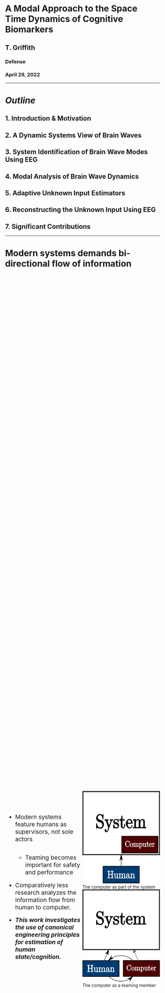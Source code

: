 <!-- .slide: data-background="#500000" class="dark" -->

# A Modal Approach to the Space Time Dynamics of Cognitive Biomarkers 

## T. Griffith
### Defense

### April 29, 2022

---

<!-- .slide: data-background="#ffffff" class="light" -->
# ***Outline***

## 1. Introduction & Motivation
## 2. A Dynamic Systems View of Brain Waves
## 3. System Identification of Brain Wave Modes Using EEG
## 4. Modal Analysis of Brain Wave Dynamics
## 5. Adaptive Unknown Input Estimators
## 6. Reconstructing the Unknown Input Using EEG
## 7. Significant Contributions 


---

<!-- .slide: data-background="#ffffff" class="light" -->
# Modern systems demands bi-directional flow of information
<style>
.vertical-center {
  min-height: 100%;  /* Fallback for browsers do NOT support vh unit */
  min-height: 100vh; /* These two lines are counted as one :-)       */

  display: flex;
  align-items: center;
}

.container{
    display: flex;
}
.col{
    flex: 1;
}
</style>

<div class="container vertical-center">

<div class="col">
 <ul style="font-size:2vw">
  <li style="padding-bottom:0.9em">Modern systems feature humans as supervisors, not sole actors</li>
  <ul>
  <li style="padding-bottom:0.9em">Teaming becomes important for safety and performance</li>
</ul> 
  <li style="padding-bottom:0.9em">Comparatively less research analyzes the information flow from human to computer.</li>
  <li style="padding-bottom:0.9em"> <em><strong> This work investigates the use of canonical engineering principles for estimation of human state/cognition.</strong></em></li>
</ul> 
</div>

<div class="col">
<img src="img/defense/paradigm1.png" alt="Trulli" height="300">
<figcaption> The computer as part of the system </figcaption>
<img src="img/defense/paradigm2.png" alt="Trulli" height="300">
  <figcaption> The computer as a teaming member </figcaption>
</div>


</div>


---

<!-- .slide: data-background="#ffffff" class="light" -->

# Hardware and experimental design can be used to interpret information about human states from noisy physiological data.
<style>
.vertical-center {
  min-height: 100%;  /* Fallback for browsers do NOT support vh unit */
  min-height: 100vh; /* These two lines are counted as one :-)       */

  display: flex;
  align-items: center;
}

.container{
    display: flex;
}
.col{
    flex: 1;
}
</style>

<div class="container vertical-center">

<div class="col">
 <ul style="font-size:2vw">
  <li style="padding-bottom:0.9em">Physiological signals are historically not portable</li>
  <ul>
  <li style="padding-bottom:0.9em">Prevented ecologically valid experiments</li>
</ul> 
  <li style="padding-bottom:0.9em">Human state (e.g. SA) reduced to discrete self reports</li>
  <li style="padding-bottom:0.9em"> <em><strong> There is new potential for modeling techniques to interpret human state from noisy physiological signals.</strong></em></li>
</ul> 
</div>

<div class="col">
<img src="https://pbs.twimg.com/media/E2LX-5-VIAAwlDp?format=jpg&name=4096x4096" alt="Trulli" height="500">
<figcaption> Time Domain fNIRS from 
<a href="https://www.kernel.com/products">Kernel Flow</a> </figcaption>
</div>


</div>




---


# Cognition as a black box
<div class="col">
<img src="img/defense/black_box.png" alt="Trial 5, Averaged" width="80%">
</div>
<ul style="font-size:2vw">
  <li style="padding-bottom:0.9em">Cognition gives rise to EEG signals</li>
  <ul>
  <li style="padding-bottom:0.9em">but it is ***noisy*** and only ***loosely*** correlated with cognition</li>
</ul> 
<li style="padding-bottom:0.9em">Cellular activity can only be measured invasively </li>
<li style="padding-bottom:0.9em">***Can we say something about cognition from dynamic EEG signals***? </li>
</ul> 



---

<!-- .slide: data-background="#ffffff" class="light" -->

# Nonstationary, nonlinear signals make the ***dynamics*** complicated

<ul style="font-size:2vw">
  <li style="padding-bottom:0.9em">Historically,</li>
  <ul>
  <li style="padding-bottom:0.9em">stationary analysis is used with a sliding window</li>
  <li style="padding-bottom:0.9em">or case by case highly derived models are developed</li>
</ul> 
<li style="padding-bottom:0.9em">This work seeks a method to address in engineering dynamics terms</li>
  <ul>
  <li style="padding-bottom:0.9em">with eye towards cognitive outcomes</li>
  <li style="padding-bottom:0.9em">because there are many existing analytical tools in engineering dynamics</li>
</ul> 
</ul>

<h2> a dynamic analysis in which no assumptions about stationarity are made, is required. </h2>




<div style="text-align: right"> <small>Hindriks, Rikkert, et al. "Latency analysis of resting-state BOLD-fMRI reveals traveling waves in visual cortex linking task-positive and task-negative networks." Neuroimage 200 (2019): 259-274.</small></div>

---

<!-- .slide: data-background="#ffffff" class="light" -->

# Guardrails: This is not a model of the brain!
## but you can measure EEG signals and say something about the system
<style>
.vertical-center {
  min-height: 100%;  /* Fallback for browsers do NOT support vh unit */
  min-height: 100vh; /* These two lines are counted as one :-)       */

  display: flex;
  align-items: center;
}

.container{
    display: flex;
}
.col{
    flex: 1;
}
</style>

<div class="container vertical-center">

<div class="col">
 <ul style="font-size:2vw">
  <li style="padding-bottom:0.9em">Engineering mechanics does not require atomic level analysis to evaluate stress and strain.</li>
  <ul>
  <li style="padding-bottom:0.9em">Can we extend this analogy to spatio-temporal dynamics of human cognition?</li>
</ul> 
<ul>
  <li style="padding-bottom:0.9em">Because brain wave dynamics are also spectral and ***admit*** spatio-temporal modes</li>
  <li style="padding-bottom:0.9em">Without the need to model the connectome.</li>
</ul> 
</ul> 
</div>

<div class="col">
<figure>
<img src="https://static-01.hindawi.com/articles/ddns/volume-2015/542507/figures/542507.fig.003a.svgz" alt="Trial 5, Averaged" width="35%"> 
<img src="img/defense/right_arrow2.png" alt="Trial 5, Averaged" width="5%">
<img src="https://i0.wp.com/wtt.pauken.org/wp-content/uploads/2011/10/mode03.gif?ssl=1" alt="Trial 5, Averaged" width="25%">
<img src="img/defense/plus.png" alt="Trial 5, Averaged" width="5%">
<img src="https://i0.wp.com/wtt.pauken.org/wp-content/uploads/2011/10/mode22.gif?resize=400%2C300&ssl=1" alt="Trial 5, Averaged" width="25%">
<figcaption>Surface recordings of membranes yield useful engineering information.</figcaption>
</figure>
<figure>
<img src="https://static-01.hindawi.com/articles/jam/volume-2014/261347/figures/261347.fig.005c.jpg" alt="Trial 5, Averaged" width="45%">
<img src="img/defense/right_arrow2.png" alt="Trial 5, Averaged" width="5%">
<img src="https://upload.wikimedia.org/wikipedia/commons/thumb/5/55/Question_Mark.svg/1280px-Question_Mark.svg.png" alt="Trial 5, Averaged" width="30%">
<figcaption>Is this notion relevant to brain waves?</figcaption>
</figure>
</div>



</div>

<div style="text-align: right"> <small><a href="https://wtt.pauken.org/chapter-2/membrane-modes-2/9">2D membrane modes</a> </small></div>


---






<!-- .slide: data-background="#003C71" class="dark" -->

# 2. A Dynamic Systems View of Brain Waves



---

<section>

<h1> A canonical approach: </h1>
<br>
<img src="img/defense/eeg_ex2.png" alt="Trulli" height="400">
<br>
:arrow_double_down:
<br>
Linearized brain wave "plant": 
  $\begin{aligned}
    \begin{cases}
    \dot{x}=Ax+Bu +v_x \\\
    y=Cx
    \end{cases}
  \end{aligned}$
<br>
<h2> linearization is ***around an operating point*** (i.e. a cognitive state) </h2>
<br>
but $A, \ B, \ C, \ v_x, \ x, \text{and} \ u $ are all unknown.


</section>

<section>

<style>
.reveal blockquote {
text-align: center;
width: 65%;
border: solid;
box-shadow: none;
background: #eaeaea;
}
</style>

$A, \ B, \ C, \ v_x, \ x, \text{and} \ u $ are ***all unknown***.
<br><br>
<h2> This level of uncertainty is an unsovled problem </h2>
<br><br>

<blockquote>
Identify the plant: 
  $\begin{aligned}
    \begin{cases}
\dot{x}_m=A_m x +v_x \\\
y_m=C x_m
\end{cases}
  \end{aligned}$,
<br><br>
accepting the uncertainty in $A_m$.
</blockquote>


</section>

<section>
<h2> A modal transformation yields a discrete set of spatio-temporal modes which are useful for brain wave analysis and mapping </h2>
<figure>
  <img src="http://www.svibs.com/resources/ARTeMIS_Modal_Help_v3/images/ModalDecomposition.png" alt="Trulli" height="350">
</figure>

 <ul>
  <li style="padding-bottom:0.9em">A giant $(A,C)$ may not be useful!</li>
  <li style="padding-bottom:0.9em">Modes have:</li>
  <ul>
  <li style="padding-bottom:0.9em">Frequency ($f$)</li>
  <li style="padding-bottom:0.9em">Damping ($\zeta$)</li>
  <li style="padding-bottom:0.9em">Mode shape ($\phi$)</li>
  <li style="padding-bottom:0.9em">Complexity ($\%$)</li>
</ul> 
  <li style="padding-bottom:0.9em">Modal dynamics are equivalent to original model</li>
</ul> 

</section>



---

<!-- .slide: data-background="#003C71" class="dark" -->

# 3. System Identification of Brain Wave Modes Using EEG

---

<!-- .slide: data-background="#ffffff" class="light" -->
<section>
<h1> Datasets considered</h1>
<style>
.vertical-center {
  min-height: 100%;  /* Fallback for browsers do NOT support vh unit */
  min-height: 100vh; /* These two lines are counted as one :-)       */

  display: flex;
  align-items: center;
}

.container{
    display: flex;
}
.col{
    flex: 1;
}
</style>

<div class="container vertical-center">

<div class="col">
<h2> DEAP: A Database for Emotion Analysis using Physiological Signals </h2>
<figure>
  <img src="img/defense/val_arou.jpg" alt="Trulli" height="400">
</figure>
 <ul>
  <li style="padding-bottom:0.9em">32 sensors</li>
  <li style="padding-bottom:0.9em">32 subjects watch 40 videos</li>
  <li style="padding-bottom:0.9em">Subjects self report Valence and Arousal</li>
</ul> 
</div>



<div class="col">

<h2> NARC: Neuropsychoimaging of Addiction and Related Conditions Dataset </h2>
<figure>
  <img src="https://www.ncbi.nlm.nih.gov/pmc/articles/instance/3463641/bin/nihms-386132-f0003.jpg" alt="Trulli" height="400">
</figure>
 <ul>
  <li style="padding-bottom:0.9em">60 sensors</li>
  <li style="padding-bottom:0.9em">100 subjects at rest state</li>
  <li style="padding-bottom:0.9em">Subjects self report craving scale</li>
</ul> 
</div>


</div>
<br>
<div style="text-align: right"> <small><small>Koelstra, Sander, et al. "Deap: A database for emotion analysis; using physiological signals." IEEE transactions on affective computing 3.1 (2011): 18-31.</small></small></div>
<div style="text-align: right"> <small><small>Konova, Anna B., et al. "Structural and behavioral correlates of abnormal encoding of money value in the sensorimotor striatum in cocaine addiction." European Journal of Neuroscience 36.7 (2012): 2979-2988.</small></small></div>

</section>

<section>
<h1> Output only modal analysis is well suited to EEG waves</h1>
 <ul>
  <li style="padding-bottom:0.9em">OMA (stochastic, zero mean)</li>
  <li style="padding-bottom:0.9em">DMD (deterministic, full state)</li>
  <li style="padding-bottom:0.9em">NeXT (deterministic, modal)</li>
  <li style="padding-bottom:0.9em">N4SID (stochastic, Kalman states)</li>
</ul> 


<figure>
  <img src="img/defense/modal_out2.png" alt="Trulli" height="500">
  <figcaption>Bivariate distribution of identified modes in DEAP dataset</figcaption>
</figure>

</section>



<section>
<h1> Between 40 and 50 modes are needed for brain wave modeling </h1>
<style>
.vertical-center {
  min-height: 100%;  /* Fallback for browsers do NOT support vh unit */
  min-height: 100vh; /* These two lines are counted as one :-)       */

  display: flex;
  align-items: center;
}

.container{
    display: flex;
}
.col{
    flex: 1;
}
</style>

<div class="container vertical-center">

<div class="col">
Identify the plant: 
  $\begin{aligned}
    \begin{cases}
\dot{x}_m=A_m x +v_x\\\
y_m=C x_m 
\end{cases}
  \end{aligned}$
<br><br>
$\begin{aligned}
    O&=\begin{bmatrix}
    C \\\ CA_m \\\ CA_m^2 \\\ \vdots \\\ CA_m^{s-1}
    \end{bmatrix} X_0 \\\ \\\
    &= \Gamma X_0
\end{aligned}$
<br><br>
$\begin{aligned}
    \hat{\Gamma}=US^{1/2}\\
    \hat{X}_0=S^{1/2}V^*
\end{aligned}$
<br><br>
<h3><em><strong> Observability is important! </strong></em></h3>
</div>



<div class="col">
<figure>
  <img src="img/defense/truncate_ex4.png" alt="Trulli" height="500">
  <figcaption>The singular values (i.e. importance) of each mode rolls off after 50 modes.</figcaption>
</figure>
</div>

</div>

</section>

<section>
<h1> Modal superposition recreates the measured data </h1>
<h2> Example from Mt. Sinai CUD database </h2>
<style>
.vertical-center {
  min-height: 100%;  /* Fallback for browsers do NOT support vh unit */
  min-height: 100vh; /* These two lines are counted as one :-)       */

  display: flex;
  align-items: center;
}

.container{
    display: flex;
}
.col{
    flex: 1;
}
</style>

<div class="container vertical-center">

<div class="col">

<figure>
  <img src="img/defense/braingif/comb_tot.gif" alt="Trulli"  style="border:0px;margin:-10px;float:inherit;width:800px;">
  <img src="img/defense/braingif/modes2.png" alt="Trulli" style="border:0px;margin:0px;float:inherit;width:800px;">
    <figcaption>Example mode from Mt. Sinai data: (`$f=23$` hz, `$\zeta = 0.12$`, `$C_r = 22\%$`) </figcaption>
</figure>


</div>



<div class="col">

<figure>
  <img src="img/defense/superposemodes.gif" alt="Trulli" style="border:0px;margin:0px;float:inherit;height:600px;">
  <figcaption> A single channel example of how modes superpose to recreate the observed EEG data. </figcaption>
</figure>



</div>

</div>

</section>



---


<!-- .slide: data-background="#003C71" class="dark" -->

# 4. Modal Analysis of Brain Wave Dynamics

---
<section>
<h1> Modal complexity and traveling waves </h1>
<style>
.vertical-center {
  min-height: 100%;  /* Fallback for browsers do NOT support vh unit */
  min-height: 100vh; /* These two lines are counted as one :-)       */

  display: flex;
  align-items: center;
}

.container{
    display: flex;
}
.col{
    flex: 1;
}
</style>

<div class="container vertical-center">

<div class="col">

<img class="plain" src="img/defense/real.gif" alt="Trial 5, Averaged" style="height:500px;">
<figcaption> Theoretical standing wave mode shape $C_r=0\%$</figcaption>


</div>



<div class="col">

<img class="plain" src="img/defense/complex.gif" alt="Trial 5, Averaged" style="height:500px;">
<figcaption> Theoretical standing wave mode shape $C_r=15\%$</figcaption>



</div>

</div>

</section>


<section>
<h1> Brain wave modes can be standing or traveling </h1>
<style>
.vertical-center {
  min-height: 100%;  /* Fallback for browsers do NOT support vh unit */
  min-height: 100vh; /* These two lines are counted as one :-)       */

  display: flex;
  align-items: center;
}

.container{
    display: flex;
}
.col{
    flex: 1;
}
</style>

<div class="container vertical-center">

<div class="col">

<figure>
  <img src="img\defense\braingif\standing.gif" alt="Trial 5, Averaged" style="height:500px;">
  <figcaption> An example standing wave (`$C_r=5\%$`) from the Mt. Sinai database. Standing waves are most prevalent in rest conditions.</figcaption>
</figure>


</div>



<div class="col">

<figure>
  <img src="img\defense\braingif\traveling.gif" alt="Trial 5, Averaged" style="height:500px;">
  <figcaption> An example traveling wave (`$C_r=83\%$`) from the Mt. Sinai database. Traveling waves are most prevalent in active conditions.</figcaption>
</figure>



</div>

</div>

</section>



<section>
<h1> Humans share certain modes</h1>
<style>
.vertical-center {
  min-height: 100%;  /* Fallback for browsers do NOT support vh unit */
  min-height: 100vh; /* These two lines are counted as one :-)       */

  display: flex;
  align-items: center;
}

.container{
    display: flex;
}
.col{
    flex: 1;
}
.description {
  color: #000000;
}

.description em {
  color: #E4002B;
}
</style>

<div class="container vertical-center">

<div class="col">

<figure>
  <img src="img/common1.gif" alt="Trial 5, Averaged" style="height:400px;">
  <figcaption class="description"> Alpha Mode 1 from Subject 19, ***Trial 6*** in the DEAP database. </figcaption>
</figure>


</div>



<div class="col">

<figure>
  <img src="img/common1.gif" alt="Trial 5, Averaged" style="height:400px;">
  <figcaption class="description"> Alpha Mode 1 from Subject 19, ***Trial 20*** in the DEAP database. </figcaption>
</figure>



</div>

</div>
<br>
<blockquote>
<h4> Common mode frequencies are aligned with the Rest State Network</h4>
 <ul>
  <li style="padding-bottom:0.9em">Alpha Mode 1: `$4.34\pm 0.03$ hz`</li>
  <li style="padding-bottom:0.9em">Beta Mode 2: `$21.83 \pm 0.22$` hz</li>
  <li style="padding-bottom:0.9em">Gamma Mode 3: `$40.39\pm 0.26$` hz</li>
  <li style="padding-bottom:0.9em">Gamma Mode 4: `$44.19 \pm 0.24$` hz</li>
</ul> 
</blockquote>
</section>


<section>
<h1> These brain wave modes can be used to fingerprint or identify individual subjects </h1>
<style>
.vertical-center {
  min-height: 100%;  /* Fallback for browsers do NOT support vh unit */
  min-height: 100vh; /* These two lines are counted as one :-)       */

  display: flex;
  align-items: center;
}

.container{
    display: flex;
}
.col{
    flex: 1;
}
</style>

<div class="container vertical-center">

<div class="col">
<figure>
  <img class="plain" src="img\confmat.jpg" alt="Trial 5, Averaged" style="height:700px;">
  <figcaption> The subject identification confusion matrix for brain wave modes in the DEAP database. The algorithm can view a set of modes and identify the subject they came from. </figcaption>
</figure>

</div>



<div class="col">

<table style="width:60%">
  <tr>
    <th>Reference</th>
    <th>Accuracy [%]</th>
  </tr>
  <tr>
    <td>This work</td>
    <td>99.85</td>
  </tr>
  <tr>
    <td><a href="https://ieeexplore.ieee.org/document/8745473">Wilaiprasitporn et al.</a> </td>
    <td>99.90</td>
  </tr>
  <tr>
  <tr>
    <td><a href="https://www.worldscientific.com/doi/abs/10.1142/S0129065717500356">DelPozo-Banos et al.</a> </td>
    <td>97.97</td>
  </tr>
  <tr>
</table>

</div>
</section>

<section>
<h1> Not all EEG channels are needed for subject identification </h1>
<style>
.vertical-center {
  min-height: 100%;  /* Fallback for browsers do NOT support vh unit */
  min-height: 100vh; /* These two lines are counted as one :-)       */

  display: flex;
  align-items: center;
}

.container{
    display: flex;
}
.col{
    flex: 1;
}
</style>

<div class="container vertical-center">

<div class="col">
<figure>
  <img class="plain" src="img\defense\channels-1.png" alt="Trial 5, Averaged" style="height:500px;">
  <figcaption> Subject identification accuracy vs. the number of channels in the EEG recording. </figcaption>
</figure>

</div>



<div class="col">

<table style="width:80%">
  <tr>
    <th>Reference</th>
    <th>No. Channels</th>
    <th>Accuracy [%]</th>
  </tr>
  <tr>
    <td>This work</td>
    <td>8</td>
    <td>96.45</td>
  </tr>
  <tr>
    <td><a href="https://ieeexplore.ieee.org/document/8745473">Wilaiprasitporn et al.</a> </td>
    <td>5</td>
    <td>99.1</td>
  </tr>
  <tr>
</table>

</div>
</section>

<section>
<h1> Brain wave modes poorly match nonlinear dynamics </h1>
<style>
.vertical-center {
  min-height: 100%;  /* Fallback for browsers do NOT support vh unit */
  min-height: 100vh; /* These two lines are counted as one :-)       */

  display: flex;
  align-items: center;
}

.container{
    display: flex;
}
.col{
    flex: 1;
}
</style>

<div class="container vertical-center">

<div class="col">
<figure>
  <img src="img/defense/superposemodes.gif" alt="Trulli" height="600">
</figure>
<figcaption> Superposed modes recreate the data they came from. </figcaption>
</div>



<div class="col">

<figure>
  <img src="img/defense/bad_modes.gif" alt="Trulli" height="600">
  <figcaption> Superposed modes do not match unseen data well. An adaptive update is needed. </figcaption>
</figure>



</div>
</section>

---

<!-- .slide: data-background="#003C71" class="dark" -->

# 5. Adaptive Unknown Input Estimators

---

<section>
<h1> Adaptive Unknown Input Estimators </h1>
<h2> Estimator overview </h2>
<style>
.vertical-center {
  min-height: 100%;  /* Fallback for browsers do NOT support vh unit */
  min-height: 100vh; /* These two lines are counted as one :-)       */

  display: flex;
  align-items: center;
}

.container{
    display: flex;
}
.col{
    flex: 1;
}
</style>

<div class="container vertical-center">

<div class="col">

<ul style="font-size:1.5vw">
<li style="padding-bottom:0.9em">Three significant uncertainties</li>
<ul>
  <li style="padding-bottom:0.9em"> Input $u$ is unknown, external, deterministic</li>
  <li style="padding-bottom:0.9em"> State matrix $A$ may have uncertainty</li>
  <li style="padding-bottom:0.9em"> General process uncertainty $v_x$</li>
  </ul>
<li ><strong><em>Can we synthesize $u$ and correct $A$?</em></strong></li>
</ul> 
</div>



<div class="col">

\begin{aligned}
    \dot{x}&=Ax+Bu+v_x\\\
    y&=Cx
\end{aligned}



</div>
</div>
</section>

<section>
<h1> Adaptive Unknown Input Estimators </h1>
<h2> Modeling unknown inputs </h2>
<style>
.vertical-center {
  min-height: 100%;  /* Fallback for browsers do NOT support vh unit */
  min-height: 100vh; /* These two lines are counted as one :-)       */

  display: flex;
  align-items: center;
}

.container{
    display: flex;
}
.col{
    flex: 1;
}
</style>

<div class="container vertical-center">

<div class="col">

<ul>
<li style="padding-bottom:0.9em">Approximate input space $\mathbb{U}$</li>
  <ul>
  <li style="padding-bottom:0.9em">$\hat{u}=\sum_{i=1}^{N} c_i f_i(t)$</li></ul>
<li style="padding-bottom:0.9em" style="padding-bottom:0.9em">Persistent Inputs</dt>
<ul>
  <li style="padding-bottom:0.9em">$\dot{z}_u=F_u z_u$</li>
  <li style="padding-bottom:0.9em">$\hat{u}=\Theta_u z_u$</li>
  <li style="padding-bottom:0.9em">$F_u = \begin{bmatrix} 0 & 1 & 0 \\\ -\omega^2 & 0 & 0 \\\ 0 & 0 & 0 \end{bmatrix}$</li>
  </ul>
</ul> 
</div>



<div class="col">

<figure>
  <img src="img/defense/uhat.gif" alt="Trulli" height="600">
</figure>


</div>
</div>

</section>

<section>
<h1> Adaptive Unknown Input Estimators </h1>
<h2> Architecture and estimator error </h2>
<style>
.vertical-center {
  min-height: 100%;  /* Fallback for browsers do NOT support vh unit */
  min-height: 100vh; /* These two lines are counted as one :-)       */

  display: flex;
  align-items: center;
}

.container{
    display: flex;
}
.col{
    flex: 1;
}
</style>

<div class="container vertical-center">

<div class="col">

<figure>
  <img src="img/defense/est_arch.png" alt="Trulli" height="600">
</figure>
</div>



<div class="col">

Recover $A$ with adaptive scheme
`$$ A \equiv A_m +B L_{*} C $$`
`$$ \dot{L} = -e_y y^* \gamma_e - \alpha L; \ \alpha>0, \ \gamma_e > 0 $$`
<br>
Error dynamics

`$$ \dot{e}=(\bar{A}+\bar{K} \bar{C})e+\bar{B} \underbrace{\Delta L y}_\text{$w$} + v $$`
`$$ \begin{bmatrix} \dot{e}_x \\\ \dot{e}_z \end{bmatrix} = \underbrace{\begin{bmatrix} A_m+K_x C & B \Theta_u \\\ K_u C & F_u \end{bmatrix}}_\text{$\bar{A}_c$} \begin{bmatrix} e_x \\\ e_z \end{bmatrix} +\begin{bmatrix} B \\\ 0 \end{bmatrix} w +\begin{bmatrix} v_x \\\ v_u \end{bmatrix}$$`


</div>
</div>
</section>

<section>
<h1> Adaptive Unknown Input Estimators </h1>
<h2> Architecture and estimator error </h2>
<style>
.vertical-center {
  min-height: 100%;  /* Fallback for browsers do NOT support vh unit */
  min-height: 100vh; /* These two lines are counted as one :-)       */

  display: flex;
  align-items: center;
}

.container{
    display: flex;
}
.col{
    flex: 1;
}
</style>

<div class="container vertical-center">

<div class="col">

<ul>
<li style="padding-bottom:0.9em">ASD plant dynamics</li>
<ul>
<li style="padding-bottom:0.9em">`$A_c^* P + P A_c = -Q$`</li>
<li style="padding-bottom:0.9em">`$PB=C^*$`</li>
</ul>
<li style="padding-bottom:0.9em">Bounded `$L_{*}$`, $v$, and $\gamma_e$</li>
<li style="padding-bottom:0.9em">Error in state and input converges to an neighborood centered at zero</li>
<ul>
<li style="padding-bottom:0.9em">`$V(e,\Delta L) = \frac{1}{2} e^* \bar{P} e + \frac{1}{2} \text{tr}(\Delta L \gamma_e^{-1} \Delta L^*)$`</li>
<li style="padding-bottom:0.9em"><strong><em>`$\lim_{t \rightarrow \infty} \sup ||e(t)|| \leq \frac{1+\sqrt{\lambda_{\text{max}}\bar{P}}}{\alpha \sqrt{\lambda_{\text{min}}\bar{P}}} M_v \equiv R^*$`</em></strong></li>
</ul>
</ul>


</div>



<div class="col">

<figure>
  <img src="img/defense/neighborhood-1.png" alt="Trulli" height="400">
</figure>




</div>
</div>

</section>


<section>
<h1> Illustrative example</h1>
<style>
.vertical-center {
  min-height: 100%;  /* Fallback for browsers do NOT support vh unit */
  min-height: 100vh; /* These two lines are counted as one :-)       */

  display: flex;
  align-items: center;
}

.container{
    display: flex;
}
.col{
    flex: 1;
}
</style>

<div class="container vertical-center">

<div class="col">
\begin{align}
\dot{x}&=A_m x+Bu +v_x\\\
&=\begin{bmatrix}
-4 &1 &2\\\
-1 & -1 & 1\\\
-1 & 1 &-1 
\end{bmatrix}x+B u +v_x \\\
y&=Cx
\end{align}
<br>
<figure>
  <h4> Internal state error time series</h4>
  <img src="img/defense/x_ex2.gif" alt="Trulli" height="400">
</figure>
</div>



<div class="col">
\begin{align}
\dot{x}&=A x+Bu +v_x\\\
&=\begin{bmatrix}
-2.86 &1 &4.7\\\
1.8 & -1 & 6.7\\\
-9 & 1 &-1 7.2
\end{bmatrix}x+B u +v_x\\\
y&=Cx
\end{align}
<br>
<figure>
  <h4> Estimating the unknown input</h4>
  <img src="img/defense/u_ex3.gif" alt="Trulli" height="400">
</figure>
</div>

</div>


</section>




---

<!-- .slide: data-background="#003C71" class="dark" -->

# 6. Reconstructing the Unknown Input Using EEG
Recall: Solving the nonstationary problem

---

<section>
<h1> aUIO outperforms static modes </h1>
<style>
.vertical-center {
  min-height: 100%;  /* Fallback for browsers do NOT support vh unit */
  min-height: 100vh; /* These two lines are counted as one :-)       */

  display: flex;
  align-items: center;
}

.container{
    display: flex;
}
.col{
    flex: 1;
}
</style>

<div class="container vertical-center">

<div class="col">

<h3> aUIO on unseen data </h3>
<figure>
  <img src="img/defense/square_L.gif" alt="Trulli" height="650">
    <figcaption> Adaptive input estimator performance for the  unseen data. </figcaption>
</figure>
</div>



<div class="col">

<h3> Weighted modes on seen data </h3>
<figure>
  <img src="img/defense/square_noL.gif" alt="Trulli" height="650">
  <figcaption> Superposition of modes decomposed from this data. </figcaption>
</figure>




</div>

</div>
</section>

<section>
<h1> aUIO critically updates model as needed </h1>
<style>
.vertical-center {
  min-height: 100%;  /* Fallback for browsers do NOT support vh unit */
  min-height: 100vh; /* These two lines are counted as one :-)       */

  display: flex;
  align-items: center;
}

.container{
    display: flex;
}
.col{
    flex: 1;
}
</style>

<div class="container vertical-center">

<div class="col">

<h3> aUIO on unseen data </h3>
<figure>
  <img src="img/defense/Ly_ex.gif" alt="Trulli" height="600">
</figure>
</div>



<div class="col">

<h3> Adaptive gain matrix 1-norm </h3>
<figure>
  <img src="img/defense/Ly2.gif" alt="Trulli" height="600">
  <figcaption> The norm measures "how much" adapting the estimator is doing</figcaption>
</figure>



</div>

</div>



</section>

<section>

<h1> Unknown Input Modeling Assumptions </h1>

 <ul style="font-size:2vw">
  <li style="padding-bottom:0.9em">Unknown input acts evenly over spatial domain</li>
  <li style="padding-bottom:0.9em">$F_u$ generates sine-cosine basis</li>
  <li style="padding-bottom:0.9em">Static gains per LQR </li>
  <li style="padding-bottom:0.9em"><strong><em>Unknown input is "external information"</em></strong></li>
</ul> 
</section>

<section>
<h1> aUIO is tolerant to some parametric uncertainty in the modes </h1>
<style>
.vertical-center {
  min-height: 100%;  /* Fallback for browsers do NOT support vh unit */
  min-height: 100vh; /* These two lines are counted as one :-)       */

  display: flex;
  align-items: center;
}

.container{
    display: flex;
}
.col{
    flex: 1;
}
</style>

<div class="container vertical-center">

<div class="col">

<h3> aUIO on unseen data </h3>
<figure>
  <img src="img/defense/no_eye.gif" alt="Trulli" height="600">
</figure>
</div>



<div class="col">

<h3> aUIO with modes from another subject </h3>
<figure>
  <img src="img/defense/eye.gif" alt="Trulli" height="600">
</figure>



</div>

</div>

</section>

<section>
<h1> Classification via estimation </h1>
<style>
.vertical-center {
  min-height: 100%;  /* Fallback for browsers do NOT support vh unit */
  min-height: 100vh; /* These two lines are counted as one :-)       */

  display: flex;
  align-items: center;
}

.container{
    display: flex;
}
.col{
    flex: 1;
}
</style>

<div class="container vertical-center">

<div class="col">
<figure>
  <img src="img/defense/val_arou.jpg" alt="Trulli" height="400">
</figure>
 <ul>
  <li style="padding-bottom:0.9em">DEAP: Two self reported variables</li>
  <li style="padding-bottom:0.9em">$F_u$ generates sine-cosine basis</li>
  <li style="padding-bottom:0.9em">Static gains per LQR </li>
</ul> 


</div>



<div class="col">
<figure>
  <img src="img/defense/classification_alg.png" alt="Trulli" height="300">
</figure>
 <ul>
  <li style="padding-bottom:0.9em">Hypothesis:</li>
   <ul>
  <li style="padding-bottom:0.9em">modes are correlated with human state/cognition, so</li>
  <li style="padding-bottom:0.9em">same state should have similar modes, so</li>
  <li style="padding-bottom:0.9em">you can take the average modes in a state,</li>
  <li style="padding-bottom:0.9em">and the estimator will perform better than the other averaged model</li>
</ul> 
<li style="padding-bottom:0.9em"><strong><em>This is a inter-individual approach</em></strong></li>
</ul> 




</div>

</div>

</section>

<section>
<h1> This method is comparable to state of the art deep learning approaches </h1>
<ul>
  <li style="padding-bottom:0.9em">Computational input and time is lower</li>
  <li style="padding-bottom:0.9em"><strong><em>Analytical information is greater</em></strong></li>
  <li style="padding-bottom:0.9em">Accuracy is comparable</li>
</ul> 
<style>
.vertical-center {
  min-height: 100%;  /* Fallback for browsers do NOT support vh unit */
  min-height: 100vh; /* These two lines are counted as one :-)       */

  display: flex;
  align-items: center;
}

.container{
    display: flex;
}
.col{
    flex: 1;
}
</style>

<div class="container vertical-center">

<div class="col">
<h3> Valence Classification </h3>
<figure>
  <img src="img/defense/val_acc.png" alt="Trulli" height="600">
</figure>

</div>

<div class="col">
<h3> Arousal Classification </h3>
<figure>
  <img src="img/defense/arou_acc.png" alt="Trulli" height="600">
</figure>


</div>

</div>
<div style="text-align: right"> <sub><sub><sup><a href="https://dl.acm.org/doi/10.5555/3297863.3297883">CNN1</a>, <a href="https://www.sciencedirect.com/science/article/abs/pii/S0010482521005515">CNN2</a>, <a href="https://www.frontiersin.org/articles/10.3389/fnbot.2020.617531/full">MFDF</a></sup></sup></sub></div>

</section>



---

<!-- .slide: data-background="#003C71" class="dark" -->

# 7. Significant Contributions

---
# Contributions of this dissertation

 <ul style="font-size:1.7vw">
  <li style="padding-bottom:0.9em">Output only system identification techniques are suitable for linear models of brain wave dynamics via EEG around an operating state</li>
  <li style="padding-bottom:0.9em">Real time spatio-temporal brain wave imaging via modal analysis</li>
  <li style="padding-bottom:0.9em">A novel brain wave fingerprinting algorithm on par with state of the art deep learning approaches</li>
  <li style="padding-bottom:0.9em">A complete body of adaptive, highly nonlinear unknown input estimator work</li>
  <li style="padding-bottom:0.9em">Real time brain wave imaging that accounts for nonstationary, nonlinear dynamics by updating the modes in real time</li>
  <li style="padding-bottom:0.9em">A novel recreation of the unknown brain wave plant's input</li>
  <li style="padding-bottom:0.9em">Valence-arousal emotion classification from the DEAP database on par with cutting edge deep learning approaches </li>
</ul> 


---

# Publications & Presentations

 <ul style="font-size:1.7vw">
  <li style="padding-bottom:0.9em"><strong>T. Griffith</strong>, J.E. Hubbard. System identification methods for dynamic models of brain activity. <em>Biomedical Signal Processing and Control</em> </li>
  <li style="padding-bottom:0.9em"><strong>T. Griffith</strong>, M. J. Balas. An Adaptive Control Framework for Unknown Input Estimation. <em>ASME IMECE 2021 Proceedings</em> </li>
  <li style="padding-bottom:0.9em"><strong>T. Griffith</strong>, V.P. Gehlot, M. J. Balas. Robust Adaptive Unknown Input Estimation with Uncertain System Realization. <em>AIAA SciTech 2022 Forum</em> </li>
  <li style="padding-bottom:0.9em"><strong>T. Griffith</strong>, V.P. Gehlot, M. J. Balas. Adaptive Estimation of Unknown Inputs with Weakly Nonlinear Dynamics. <em>ACC 2022</em> [Accepted] </li>
  <li style="padding-bottom:0.9em"><strong>T. Griffith</strong>, V.P. Gehlot, M. J. Balas. On the Observability of Quantum Dynamical Systems. <em>ASME IMECE 2022 Proceedings</em> [Accepted] </li>
  <li style="padding-bottom:0.9em"><strong>T. Griffith</strong>, V.P. Gehlot, M. J. Balas, J.E. Hubbard. An Adaptive Approach to Real Time EEG Estimation. <em>Biomedical Signal Processing and Control</em> [In-Review] </li>
  <li style="padding-bottom:0.9em"><strong>T. Griffith</strong>, J.E. Hubbard. System Identification of Brain Wave Modes Using EEG. <em>Journal of Neural Engineering</em> [In-Revision] </li>
</ul> 


 

---

# Future work

 <ul style="font-size:1.7vw">
  <li style="padding-bottom:0.9em">Multiple data types</li>
  <li style="padding-bottom:0.9em">Improved analysis and classification</li>
  <li style="padding-bottom:0.9em">Probablistic considerations</li>
</ul> 


---

<!-- .slide: data-background="#003C71" class="dark" -->


<h3> Every day is a new day. It is better to be lucky. </h3>
<h2> ***But I would rather be exact.*** </h2>
<h3> Then when luck comes </h3>
<h2> ***you are ready.*** </h2>
<br>
<div style="text-align: right"> <small>- The Old Man and the Sea</small></div>


---

<section>
<style>
.vertical-center {
  min-height: 100%;  /* Fallback for browsers do NOT support vh unit */
  min-height: 100vh; /* These two lines are counted as one :-)       */

  display: flex;
  align-items: center;
}

.container{
    display: flex;
}
.col{
    flex: 1;
}
</style>

<div class="container vertical-center">

<div class="col">

<img src="https://engineering.tamu.edu/cse/_files/_images/_profile-images/chaspari-theodora-25April2019.jpg" alt="Trulli" height="500">
  <figcaption>Theodora Chaspari </figcaption>
</div>

<div class="col">
<figure>
  <img src="https://engineering.tamu.edu/mechanical/_files/_images/_profile-images/saripalli.jpg" alt="Trulli" height="500">
    <figcaption>Srikanth Saripalli</figcaption>
</figure>
</div>

</div>
</section>

<section>
<style>
.vertical-center {
  min-height: 100%;  /* Fallback for browsers do NOT support vh unit */
  min-height: 100vh; /* These two lines are counted as one :-)       */

  display: flex;
  align-items: center;
}

.container{
    display: flex;
}
.col{
    flex: 1;
}
</style>

<div class="container vertical-center">

<div class="col">

<img src="https://www.nasa.gov/sites/default/files/styles/side_image/public/thumbnails/image/balas-mark-biowebsite.jpg?itok=LxO5H0UR" alt="Trulli" height="500">
  <figcaption> Mark Balas </figcaption>
</div>

<div class="col">
<figure>
  <img src="https://engineering.tamu.edu/mechanical/_files/_images/_profile-images/MEEN-profile-James-Hubbard-3Sept2019.jpg" alt="Trulli" height="500">
    <figcaption>James Hubbard</figcaption>
</figure>
</div>

</div>

</section>

<section>
<style>
.vertical-center {
  min-height: 100%;  /* Fallback for browsers do NOT support vh unit */
  min-height: 100vh; /* These two lines are counted as one :-)       */

  display: flex;
  align-items: center;
}

.container{
    display: flex;
}
.col{
    flex: 1;
}
</style>

<div class="container vertical-center">

<div class="col">

<a href="https://unsplash.com/photos/OhfWTDyJp3I"><img src="https://images.unsplash.com/photo-1602244547823-8bebf9920b35?ixlib=rb-1.2.1&ixid=MnwxMjA3fDB8MHxwaG90by1wYWdlfHx8fGVufDB8fHx8&auto=format&fit=crop&w=1173&q=80"></a>

</div>

<div class="col">
 <ul>
  <li> Dr. Vinod Gehlot</li>
  <li> Sarai Barnett </li>
  <li> Dr. JD</li>
  <li> Prof. Zohaib Hasnain </li>
  <li> Prof. Mike Walsh </li>
  <li>Zaryab Shahid</li>
  <li>Lise Ochej</li>
  <li>Kevin Fuentes</li>
</ul> 
</div>

</div>

</section>

<section>
<h3> Good TAMU </h3>
 <ul>
  <li> Sandra Havens </li>
  <li> Rebecca Simon </li>
  <li> Prof. Joanna Tsenn </li>
  <li> Kaustubh Mahesh Tangsali</li>
  <li> Briana Holton </li>
  <li> Khari Harrison </li>
  <li> Bryton Praslicka </li>
  <li>Robert Trépanier</li>
  <li>Harold Gamarro</li>
</ul> 

</section>

---

<!-- .slide: data-background="#500000" class="dark" -->

<h1> A Modal Approach to the Space Time Dynamics of Cognitive Biomarkers </h1>

<h3>The willow submits to the wind and prospers until one day it is many willows - a wall against the wind. </h3>

<br>
<div style="text-align: right"> <small>- Dune</small></div>

---

<section>
<h1> Reconstructing the Brain's Unknown Input </h1>
<h2> Classification validation </h2>
<style>
.vertical-center {
  min-height: 100%;  /* Fallback for browsers do NOT support vh unit */
  min-height: 100vh; /* These two lines are counted as one :-)       */

  display: flex;
  align-items: center;
}

.container{
    display: flex;
}
.col{
    flex: 1;
}
</style>

<div class="container vertical-center">

<div class="col">
<table style="width:80%">
  <tr>
    <th>Task</th>
    <th>aUIO Acc. [%]</th>
    <th>PSD CNN Acc. [%]</th>
  </tr>
  <tr>
    <td>DEAP Valence</td>
    <td>77.8</td>
    <td>68.1</td>
  </tr>
  <tr>
    <td>DEAP Arousal</td>
    <td>75.2</td>
    <td>63.8</td>
  </tr>
  <tr>
    <td>Like/Dislike</td>
    <td>79.4</td>
    <td>67.3</td>
  </tr>
  <tr>
</table>


</div>

<div class="col">
<h3> Static gain grid search </h3>
<figure>
  <img src="img/defense/DEAP_accs.png" alt="Trulli" height="600">
</figure>


</div>

</div>
</section>

<section>
<h1> Output only modal analysis is well suited to the analysis of EEG waves</h1>
<style>
.vertical-center {
  min-height: 100%;  /* Fallback for browsers do NOT support vh unit */
  min-height: 100vh; /* These two lines are counted as one :-)       */

  display: flex;
  align-items: center;
}

.container{
    display: flex;
}
.col{
    flex: 1;
}
</style>

<div class="container vertical-center">

<div class="col">
Identify the plant: 
  $\begin{aligned}
    \begin{cases}
\dot{x}_m=A_m x +v_x\\\
y_m=C x_m 
\end{cases}
  \end{aligned}$
<br><br>
$\begin{aligned}
    O&=\begin{bmatrix}
    C \\\ CA_m \\\ CA_m^2 \\\ \vdots \\\ CA_m^{s-1}
    \end{bmatrix} X_0 \\\
    &= \Gamma X_0
\end{aligned}$
<br><br>
$\begin{aligned}
    \hat{\Gamma}=US^{1/2}\\
    \hat{X}_0=S^{1/2}V^*
\end{aligned}$
</div>



<div class="col">
<figure>
  <img src="img/defense/max_order.jpg" alt="Trulli" height="600">
</figure>
</div>

</div>

</section>

<section>
<h1> System Identification of Brain Wave Modes Using EEG </h1>
<h2> Identifying linear patterns </h2>
<style>
.vertical-center {
  min-height: 100%;  /* Fallback for browsers do NOT support vh unit */
  min-height: 100vh; /* These two lines are counted as one :-)       */

  display: flex;
  align-items: center;
}

.container{
    display: flex;
}
.col{
    flex: 1;
}
</style>

<div class="container vertical-center">

<div class="col">
Identify the plant: 
  $\begin{aligned}
    \begin{cases}
\dot{x}_m=A_m x +v_x\\\
y_m=C x_m
\end{cases}
  \end{aligned}$
<br><br>
$\begin{aligned}
    O&=\begin{bmatrix}
    C \\\ CA \\\ CA^2 \\\ \vdots \\\ CA^{s-1}
    \end{bmatrix} X_0 \\\
    &= \Gamma X_0
\end{aligned}$
<br><br>
$\begin{aligned}
    \hat{\Gamma}=U S^{1/2}\\
    \hat{X}_0=S^{1/2}V^*
\end{aligned}$
</div>



<div class="col">

<figure>
  <img src="img\defense\obsv.png" height="750">
</figure>



</div>

</div>

</section>

<section>
<h1> EEG characteristics </h1>
<style>
.vertical-center {
  min-height: 100%;  /* Fallback for browsers do NOT support vh unit */
  min-height: 100vh; /* These two lines are counted as one :-)       */

  display: flex;
  align-items: center;
}

.container{
    display: flex;
}
.col{
    flex: 1;
}
</style>

<div class="container vertical-center">

<div class="col">
<h2> The electrical "ground" varies from laboratory to laboratory </h2>
<h4> Many different conventions, some virtual </h4>
<img src="img/defense/EEG1020_ref_crop.png" alt="Trulli" height="500">
  <figcaption> Longitudinal referencing </figcaption>
</div>

<div class="col">
<h2> EEG signals are not independent sources of information </h2>
<h4> Sensors near each other measure overlapping activity </h4>
<figure>
  <img src="img/defense/channels_independent.png" alt="Trulli" height="500">
    <figcaption>EEG channel pair plots</figcaption>
</figure>
</div>

</div>
</section>

---

<!-- .slide: data-background="#5B6236" class="dark" -->

## Backup: Best Fit B Matricies

----

<!-- .slide: data-background="#ffffff" class="light" -->

# *A* Convex Function for B matrix optimization
- $\min ||y-\hat{y}-C \Delta B \hat{u}||_2$
- ***not*** the only possible minimization

----

<!-- .slide: data-background="#ffffff" class="light" -->

# B Matrix Optimization Example
- 3x3 example
 - $\dot{\hat{x}} = A_m x + B \hat{u}$
 - $A_m \neq A$ 
- ***$\min ||y-\hat{y}-C \Delta B \hat{u}||_2$***
- $B=\begin{bmatrix} 1.2 \\\ 1 \\\ 1.6 \end{bmatrix}$, 
- $B_m=\begin{bmatrix} 1 \\\ 1 \\\ 1 \end{bmatrix}$




----

<!-- .slide: data-background="#ffffff" class="light" -->

# B Matrix Optimization Example
- $\min ||y-\hat{y}-C \Delta B \hat{u}||_2$
- $\Delta B=\begin{bmatrix} 0.18 \\\ 0 \\\ 0.37 \end{bmatrix}$, 
- $B_f=\begin{bmatrix} 1.18 \\\ 1 \\\ 1.37 \end{bmatrix}$

<img class="plain" src="img/bmat/toy_Bopt2.png" alt="Trial 5, Averaged" width="55%">


----

<!-- .slide: data-background="#ffffff" class="light" -->

# B Matrix on EEG Data
<img class="plain" src="img/bmat/Bopt.png" alt="Trial 5, Averaged" width="90%">


----

<!-- .slide: data-background="#ffffff" class="light" -->

# B Matrix on EEG Data
<img class="plain" src="img/bmat/B_ic.jpg" alt="Trial 5, Averaged" width="70%">


----


<!-- .slide: data-background="#ffffff" class="light" -->

# Current models
<img class="plain" src="img/bmat/UIO_opt.png" alt="Trial 5, Averaged" width="45%">
<img class="plain" src="img/bmat/Bmap2.png" alt="Trial 5, Averaged" width="45%">


----

<!-- .slide: data-background="#ffffff" class="light" -->

## 5. Application to Emotion Data

----



<!-- .slide: data-background="#ffffff" class="light" -->


## B Matrix on EEG Data: ***Satisfaction (T1)*** 
<img class="plain" src="img/bmat/sat_map.png" alt="Trial 5, Averaged" width="60%">



----

<!-- .slide: data-background="#ffffff" class="light" -->

## B Matrix on EEG Data: ***Surprise (T2)*** 

<img class="plain" src="img/bmat/surp_map.png" alt="Trial 5, Averaged" width="60%">


----

<!-- .slide: data-background="#ffffff" class="light" -->

## B Matrix on EEG Data: ***Fear (T8)*** 

<img class="plain" src="img/bmat/fear_map.png" alt="Trial 5, Averaged" width="60%">



----

<!-- .slide: data-background="#ffffff" class="light" -->
## Comparing the same "emotion"

<img class="plain" src="img/bmat/val.jpg" alt="Trial 5, Averaged" width="45%">

<div style="text-align: right"> <small>Mneimne, M., Powers, A. S., Walton, K. E., Kosson, D. S., Fonda, S., & Simonetti, J. (2010). Emotional valence and arousal effects on memory and hemispheric asymmetries. Brain and Cognition, 74(1), 10-17.</small></div>


----

<!-- .slide: data-background="#ffffff" class="light" -->

## B Matrix on EEG Data: ***HVHA*** 

<img class="plain" src="img/bmat/HVHA_map.png" alt="Trial 5, Averaged" width="60%">


----

<!-- .slide: data-background="#ffffff" class="light" -->

## B Matrix on EEG Data: ***HVLA*** 

<img class="plain" src="img/bmat/HVLA_map.png" alt="Trial 5, Averaged" width="60%">


----

<!-- .slide: data-background="#ffffff" class="light" -->

## B Matrix on EEG Data: ***LVHA*** 

<img class="plain" src="img/bmat/LVHA_map.png" alt="Trial 5, Averaged" width="60%">



----

<!-- .slide: data-background="#ffffff" class="light" -->

## B Matrix on EEG Data: ***LVLA***  

<img class="plain" src="img/bmat/LVLA_map.png" alt="Trial 5, Averaged" width="60%">

----

<!-- .slide: data-background="#ffffff" class="light" -->

## B Matrix on EEG Data: ***Avg. Quadrants***  

<img class="plain" src="img/bmat/all_emot_map.png" alt="Trial 5, Averaged" width="60%">

----

<!-- .slide: data-background="#ffffff" class="light" -->

## 6. Application to Movement Data

----

<!-- .slide: data-background="#ffffff" class="light" -->

## B Matrix on EEG Data: ***Left Hand***  

<img class="plain" src="img/bmat/lh_map.png" alt="Trial 5, Averaged" width="60%">

----

<!-- .slide: data-background="#ffffff" class="light" -->

## B Matrix on EEG Data: ***Right Hand***  

<img class="plain" src="img/bmat/rh_map.png" alt="Trial 5, Averaged" width="60%">

----

<!-- .slide: data-background="#ffffff" class="light" -->

## B Matrix on EEG Data: ***Resting***  

<img class="plain" src="img/bmat/rest_map.png" alt="Trial 5, Averaged" width="60%">

----

<!-- .slide: data-background="#ffffff" class="light" -->

## B Matrix on EEG Data: ***All Averages***  

<img class="plain" src="img/bmat/all_hand_map.png" alt="Trial 5, Averaged" width="60%">

----

<!-- .slide: data-background="#ffffff" class="light" -->

## A unique solution?
- B matrix is different for everyone
 - A math construct or physical significance?
- A unique input?
